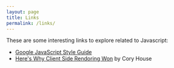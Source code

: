 ```yaml
---
layout: page
title: Links
permalink: /links/
---
```

These are some interesting links to explore related to Javascript:
* [Google JavaScript Style Guide](https://google.github.io/styleguide/jsguide.html)
* [Here's Why Client Side Rendoring Won](https://medium.freecodecamp.org/heres-why-client-side-rendering-won-46a349fadb52) by Cory House